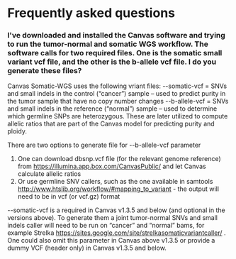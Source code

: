 Frequently asked questions
=================================

### I've downloaded and installed the Canvas software and trying to run the tumor-normal and somatic WGS workflow.  The software calls for two required files.  One is the somatic small variant vcf file, and the other is the b-allele vcf file.  I do you generate these files?  
Canvas Somatic-WGS uses the following vriant files: 
--somatic-vcf = SNVs and small indels in the control (“cancer”) sample – used to predict purity in the tumor sample that have no copy number changes 
--b-allele-vcf = SNVs and small indels in the reference (“normal”) sample – used to determine which germline SNPs are heterozygous. These are later utilized to compute allelic ratios that are part of the Canvas model for predicting purity and ploidy. 

There are two options to generate file for --b-allele-vcf parameter 
1)	One can download dbsnp.vcf file (for the relevant genome reference)  from https://illumina.app.box.com/CanvasPublic/ and let Canvas calculate allelic ratios 
2)	Or use germline SNV callers, such as the one available in samtools http://www.htslib.org/workflow/#mapping_to_variant - the output will need to be in vcf (or vcf.gz) format 

--somatic-vcf is a required in Canvas v1.3.5 and below (and optional in the versions above). To generate them a joint tumor-normal SNVs and small indels caller will need to be run on “cancer” and “normal” bams, for example Strelka https://sites.google.com/site/strelkasomaticvariantcaller/ . One could also omit this parameter in Canvas above v1.3.5 or provide a dummy VCF (header only) in Canvas v1.3.5 and below.


